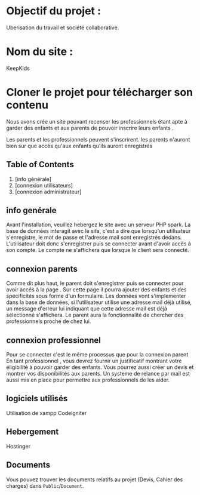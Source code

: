 # Objectif du projet : 
Uberisation du travail et société collaborative.

# Nom du site : 
KeepKids

# Cloner le projet pour télécharger son contenu
Nous avons crée un site pouvant recenser les professionnels étant apte à garder des enfants et aux parents de pouvoir inscrire leurs enfants .

Les parents et les professionnels peuvent  s'inscrirent. les parents n'auront bien sur que accès qu'aux enfants qu'ils auront enregistrés

## Table of Contents
1. [info générale]
2. [connexion utilisateurs]
3. [connexion administrateur]

## info genérale

Avant l'installation, veuillez hebergez le site avec un serveur PHP spark.
La base de données interagit avec le site, c'est a dire que lorsqu'un utilisateur s'enregistre, le mot de passe et l'adresse mail sont enregistrés dedans.
L'utilisateur doit donc s'enregistrer puis se connecter avant d'avoir accès à son compte. Le compte ne s'affichera que lorsque le client sera connecté.

## connexion parents
Comme dit plus haut, le  parent doit s'enregistrer puis se connecter pour avoir accés à la page . Sur cette page il pourra ajouter des enfants  et des spécificités sous forme d'un formulaire.
Les données vont s'implementer dans la base de données, si l'utilisateur utilise une adresse mail déjà utilisé, un message d'erreur lui indiquant que cette adresse mail est déjà sélectionné s'affichera. Le parent aura la fonctionnalité de chercher des professionnels proche de chez lui. 

## connexion professionnel

Pour se connecter c'est le même processus que pour la connexion parent 
En tant professionnel , vous devrez fournir un justificatif montrant votre éligibilité à pouvoir garder des enfants. Vous pourrez aussi créer un devis et montrer vos disponibilités aux parents. Un systeme de relance par mail est aussi mis en place pour permettre aux professionnels de les aider.

## logiciels utilisés
Utilisation de xampp
Codeigniter

## Hebergement
Hostinger

## Documents
Vous pouvez trouver les documents relatifs au projet (Devis, Cahier des charges) dans ```Public```/```Document```.
